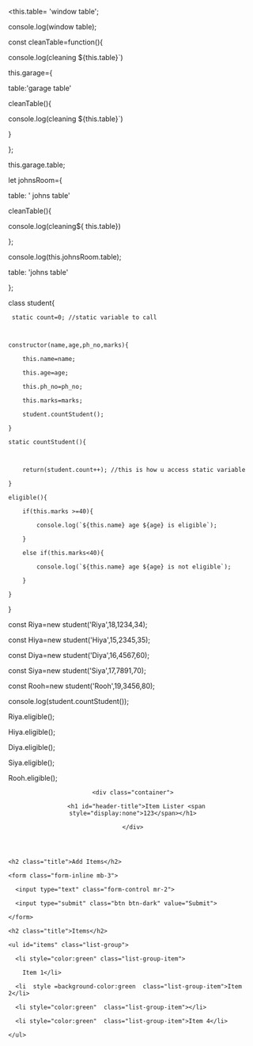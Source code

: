 <this.table= 'window table';

console.log(window table);



const cleanTable=function(){

console.log(cleaning ${this.table}`)



this.garage={

table:'garage table'

cleanTable(){

console.log(cleaning ${this.table}`)

}

};

this.garage.table;

let johnsRoom={

table: ' johns table'

cleanTable(){

console.log(cleaning${ this.table})

};

console.log(this.johnsRoom.table);

table: 'johns table'

};





class student{

     static count=0; //static variable to call

     

    constructor(name,age,ph_no,marks){

        this.name=name;

        this.age=age;

        this.ph_no=ph_no;

        this.marks=marks;

        student.countStudent();

    }

    static countStudent(){

        

        return(student.count++); //this is how u access static variable

    }

    eligible(){

        if(this.marks >=40){

            console.log(`${this.name} age ${age} is eligible`);

        }

        else if(this.marks<40){

            console.log(`${this.name} age ${age} is not eligible`);

        }

    }







    

}

const Riya=new student('Riya',18,1234,34);

const Hiya=new student('Hiya',15,2345,35);

const Diya=new student('Diya',16,4567,60);

const Siya=new student('Siya',17,7891,70);

const Rooh=new student('Rooh',19,3456,80);

console.log(student.countStudent());

Riya.eligible();

Hiya.eligible();

Diya.eligible();

Siya.eligible();

Rooh.eligible();







<!DOCTYPE html>

<html lang="en">

<head>

  <meta charset="UTF-8">

  <meta name="viewport" content="width=device-width, initial-scale=1.0">

  <meta http-equiv="X-UA-Compatible" content="ie=edge">

  <link rel="stylesheet" href="https://maxcdn.bootstrapcdn.com/bootstrap/4.0.0-beta/css/bootstrap.min.css" integrity="sha384-/Y6pD6FV/Vv2HJnA6t+vslU6fwYXjCFtcEpHbNJ0lyAFsXTsjBbfaDjzALeQsN6M" crossorigin="anonymous">

  <title>Item Lister</title>

</head>

<body>

  <header id="main-header" class="bg-success text-white p-4 mb-3">

    <div class="container">

      <h1 id="header-title">Item Lister <span style="display:none">123</span></h1>

    </div>

  </header>

  <div class="container">

   <div id="main" class="card card-body">

    <h2 class="title">Add Items</h2>

    <form class="form-inline mb-3">

      <input type="text" class="form-control mr-2">

      <input type="submit" class="btn btn-dark" value="Submit">

    </form>

    <h2 class="title">Items</h2>

    <ul id="items" class="list-group">

      <li style="color:green" class="list-group-item">

        Item 1</li>

      <li  style =background-color:green  class="list-group-item">Item 2</li>

      <li style="color:green"  class="list-group-item"></li>

      <li style="color:green"  class="list-group-item">Item 4</li>

    </ul>

   </div>

  </div>

  <script>

  class Student{



    constructor(name,age,marks){

    this.name=name;

    this.age=age;

    this.marks= marks;

    }

    setplacementAge(minPlacementAge){

    console.log(this);

  return(minMarks)=>{

   console.log('inside eligibleforCurrentCompany', this)

    

    if(this.marks>minMarks && this.age>minPlacementAge){

      console.log(this.name+"is ready for placement")

    }

        else{

          console.log(this.name+"is not ready for placements")

        }

        }

      }

  }

    const  Abc= new Student('abc', 25 , 75);

    const  Xyz= new Student('xyz', 13, 35);

    Rekha.setPlacementAge(18)(40);

</script>

</body>
